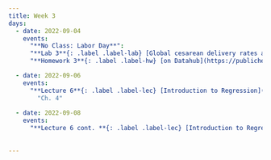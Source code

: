 ```yaml
---
title: Week 3
days:
  - date: 2022-09-04
    events:
      "**No Class: Labor Day**":
      "**Lab 3**{: .label .label-lab} [Global cesarean delivery rates and GDP](https://publichealth.datahub.berkeley.edu/hub/user-redirect/git-pull?repo=https%3A%2F%2Fgithub.com%2Fph142-ucb%2Fph142-fa23&urlpath=rstudio%2F&branch=main) (Due Sept 8th)":
      "**Homework 3**{: .label .label-hw} [on Datahub](https://publichealth.datahub.berkeley.edu/hub/user-redirect/git-pull?repo=https%3A%2F%2Fgithub.com%2Fph142-ucb%2Fph142-fa23&urlpath=rstudio%2F&branch=main) [(Solutions)](https://ph142-ucb.github.io/fa23/src/hw-sol/hw03-sol.pdf)":

  - date: 2022-09-06
    events:
      "**Lecture 6**{: .label .label-lec} [Introduction to Regression](https://ph142-ucb.github.io/fa23/src/lec/Lec06_Intro-to-regression.pdf) [(Recording)](https://berkeley.zoom.us/rec/share/KAxRLmXGBLnptdWEQwUIGQ1cTleRfrV5cu6pV8sA3ggs4yS1PMrlHV1I1tH1tZpF.CJqVn-K2vlal6pE_)": 
        "Ch. 4"
      
  - date: 2022-09-08
    events:
      "**Lecture 6 cont. **{: .label .label-lec} [Introduction to Regression II](https://ph142-ucb.github.io/fa23/src/lec/Lec7_Two-way-tables.pdf) [(Recording)](https://berkeley.zoom.us/rec/share/uG3M5LmBSkAzJ4itCV7SVVN-iA-ahw8U49NtY3PUAEOJQ4Rjcvox-1OYMTsZBVdO.bxpgqUbvY3NJoSmV)":
        
      
---
```


